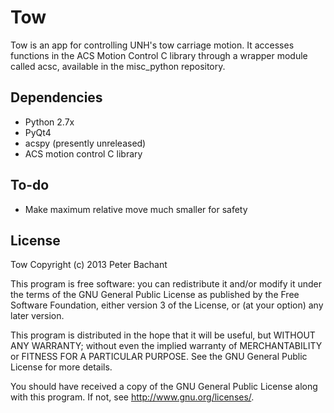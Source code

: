 Tow
===
Tow is an app for controlling UNH's tow carriage motion. It accesses functions in the ACS Motion Control C library through a wrapper module called acsc, available in the misc_python repository.

Dependencies
-----------
  * Python 2.7x
  * PyQt4
  * acspy (presently unreleased)
  * ACS motion control C library

To-do 
-----
  * Make maximum relative move much smaller for safety

License
-------
Tow Copyright (c) 2013 Peter Bachant

This program is free software: you can redistribute it and/or modify
it under the terms of the GNU General Public License as published by
the Free Software Foundation, either version 3 of the License, or
(at your option) any later version.

This program is distributed in the hope that it will be useful,
but WITHOUT ANY WARRANTY; without even the implied warranty of
MERCHANTABILITY or FITNESS FOR A PARTICULAR PURPOSE.  See the
GNU General Public License for more details.

You should have received a copy of the GNU General Public License
along with this program.  If not, see <http://www.gnu.org/licenses/>.



